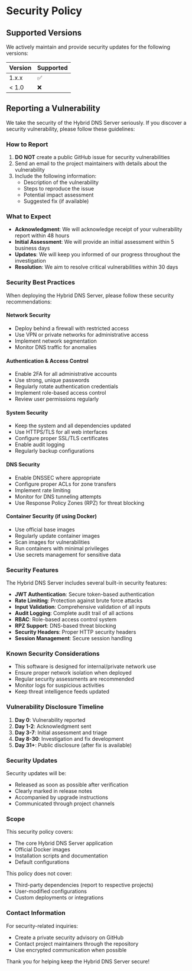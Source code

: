 # Security Policy

## Supported Versions

We actively maintain and provide security updates for the following versions:

| Version | Supported          |
| ------- | ------------------ |
| 1.x.x   | :white_check_mark: |
| < 1.0   | :x:                |

## Reporting a Vulnerability

We take the security of the Hybrid DNS Server seriously. If you discover a security vulnerability, please follow these guidelines:

### How to Report

1. **DO NOT** create a public GitHub issue for security vulnerabilities
2. Send an email to the project maintainers with details about the vulnerability
3. Include the following information:
   - Description of the vulnerability
   - Steps to reproduce the issue
   - Potential impact assessment
   - Suggested fix (if available)

### What to Expect

- **Acknowledgment**: We will acknowledge receipt of your vulnerability report within 48 hours
- **Initial Assessment**: We will provide an initial assessment within 5 business days
- **Updates**: We will keep you informed of our progress throughout the investigation
- **Resolution**: We aim to resolve critical vulnerabilities within 30 days

### Security Best Practices

When deploying the Hybrid DNS Server, please follow these security recommendations:

#### Network Security
- Deploy behind a firewall with restricted access
- Use VPN or private networks for administrative access
- Implement network segmentation
- Monitor DNS traffic for anomalies

#### Authentication & Access Control
- Enable 2FA for all administrative accounts
- Use strong, unique passwords
- Regularly rotate authentication credentials
- Implement role-based access control
- Review user permissions regularly

#### System Security
- Keep the system and all dependencies updated
- Use HTTPS/TLS for all web interfaces
- Configure proper SSL/TLS certificates
- Enable audit logging
- Regularly backup configurations

#### DNS Security
- Enable DNSSEC where appropriate
- Configure proper ACLs for zone transfers
- Implement rate limiting
- Monitor for DNS tunneling attempts
- Use Response Policy Zones (RPZ) for threat blocking

#### Container Security (if using Docker)
- Use official base images
- Regularly update container images
- Scan images for vulnerabilities
- Run containers with minimal privileges
- Use secrets management for sensitive data

### Security Features

The Hybrid DNS Server includes several built-in security features:

- **JWT Authentication**: Secure token-based authentication
- **Rate Limiting**: Protection against brute force attacks
- **Input Validation**: Comprehensive validation of all inputs
- **Audit Logging**: Complete audit trail of all actions
- **RBAC**: Role-based access control system
- **RPZ Support**: DNS-based threat blocking
- **Security Headers**: Proper HTTP security headers
- **Session Management**: Secure session handling

### Known Security Considerations

- This software is designed for internal/private network use
- Ensure proper network isolation when deployed
- Regular security assessments are recommended
- Monitor logs for suspicious activities
- Keep threat intelligence feeds updated

### Vulnerability Disclosure Timeline

1. **Day 0**: Vulnerability reported
2. **Day 1-2**: Acknowledgment sent
3. **Day 3-7**: Initial assessment and triage
4. **Day 8-30**: Investigation and fix development
5. **Day 31+**: Public disclosure (after fix is available)

### Security Updates

Security updates will be:
- Released as soon as possible after verification
- Clearly marked in release notes
- Accompanied by upgrade instructions
- Communicated through project channels

### Scope

This security policy covers:
- The core Hybrid DNS Server application
- Official Docker images
- Installation scripts and documentation
- Default configurations

This policy does not cover:
- Third-party dependencies (report to respective projects)
- User-modified configurations
- Custom deployments or integrations

### Contact Information

For security-related inquiries:
- Create a private security advisory on GitHub
- Contact project maintainers through the repository
- Use encrypted communication when possible

Thank you for helping keep the Hybrid DNS Server secure!